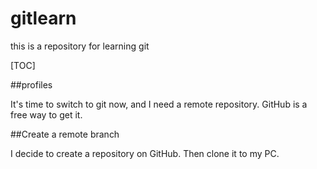 # gitlearn
this is a repository for learning git 

[TOC]

##profiles

It's time to switch to git now, and I need a remote repository. GitHub is a free way to get it.

##Create a remote branch

I decide to create a repository on GitHub. Then clone it to my PC.
